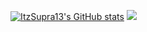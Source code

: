 [![ItzSupra13's GitHub stats](https://github-readme-stats.vercel.app/api?username=ItzSupra13&show_icons=true&theme=midnight-purple&bg_color=00000000&hide_border=true)](https://github.com/anuraghazra/github-readme-stats)
![](https://nirzak-streak-stats.vercel.app/?user=ItzSupra13&theme=midnight-purple&hide_border=true&background=00000000&card_width=100&card_height=160)



<!-- Proudly created with GPRM ( https://gprm.itsvg.in ) -->
<!--
**ItzSupra13/ItzSupra13** is a ✨ _special_ ✨ repository because its `README.md` (this file) appears on your GitHub profile.

Here are some ideas to get you started:

- 🔭 I’m currently working on ...
- 🌱 I’m currently learning ...
- 👯 I’m looking to collaborate on ...
- 🤔 I’m looking for help with ...
- 💬 Ask me about ...
- 📫 How to reach me: ...
- 😄 Pronouns: ...
- ⚡ Fun fact: ...
-->
